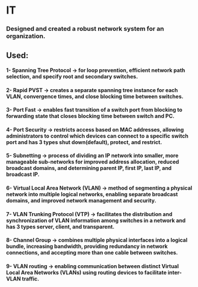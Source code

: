 # IT
### Designed and created a robust network system for an organization.
## Used:
#### 1- Spanning Tree Protocol -> for loop prevention, efficient network path selection, and specify root and secondary switches.
#### 2- Rapid PVST -> creates a separate spanning tree instance for each VLAN, convergence times, and close blocking time between switches.
#### 3- Port Fast -> enables fast transition of a switch port from blocking to forwarding state that closes blocking time between switch and PC.
#### 4- Port Security -> restricts access based on MAC addresses, allowing administrators to control which devices can connect to a specific switch port and has 3 types shut down(default), protect, and restrict.
#### 5- Subnetting -> process of dividing an IP network into smaller, more manageable sub-networks for improved address allocation, reduced broadcast domains, and determining parent IP, first IP, last IP, and broadcast IP.
#### 6- Virtual Local Area Network (VLAN) -> method of segmenting a physical network into multiple logical networks, enabling separate broadcast domains, and improved network management and security.
#### 7- VLAN Trunking Protocol (VTP) -> facilitates the distribution and synchronization of VLAN information among switches in a network and has 3 types server, client, and transparent.
#### 8- Channel Group -> combines multiple physical interfaces into a logical bundle, increasing bandwidth, providing redundancy in network connections, and accepting more than one cable between switches.
#### 9- VLAN routing -> enabling communication between distinct Virtual Local Area Networks (VLANs) using routing devices to facilitate inter-VLAN traffic.
